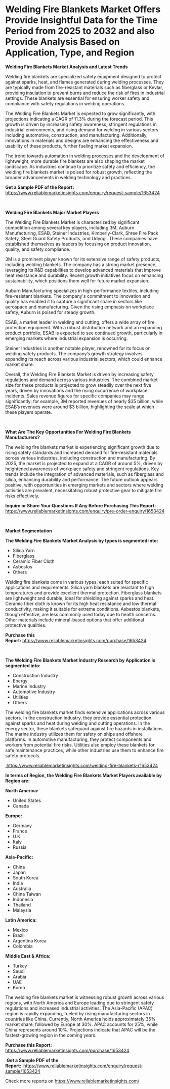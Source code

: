 <p><h1>Welding Fire Blankets Market Offers Provide Insightful Data for the Time Period from 2025 to 2032 and also Provide Analysis Based on Application, Type, and Region</h1></p><p><strong>Welding Fire Blankets Market Analysis and Latest Trends</strong></p>
<p><p>Welding fire blankets are specialized safety equipment designed to protect against sparks, heat, and flames generated during welding processes. They are typically made from fire-resistant materials such as fiberglass or Kevlar, providing insulation to prevent burns and reduce the risk of fires in industrial settings. These blankets are essential for ensuring worker safety and compliance with safety regulations in welding operations.</p><p>The Welding Fire Blankets Market is expected to grow significantly, with projections indicating a CAGR of 11.3% during the forecast period. This growth is driven by increasing safety awareness, stringent regulations in industrial environments, and rising demand for welding in various sectors including automotive, construction, and manufacturing. Additionally, innovations in materials and designs are enhancing the effectiveness and usability of these products, further fueling market expansion. </p><p>The trend towards automation in welding processes and the development of lightweight, more durable fire blankets are also shaping the market landscape. As industries continue to prioritize safety and efficiency, the welding fire blankets market is poised for robust growth, reflecting the broader advancements in welding technology and practices.</p></p>
<p><strong>Get a Sample PDF of the Report:&nbsp;</strong> <a href="https://www.reliablemarketinsights.com/enquiry/request-sample/1653424?utm_campaign=3221&utm_medium=2&utm_source=Github&utm_content=ia&utm_term=07032025&utm_id=welding-fire-blankets">https://www.reliablemarketinsights.com/enquiry/request-sample/1653424</a></p>
<p>&nbsp;</p>
<p><strong>Welding Fire Blankets Major Market Players</strong></p>
<p><p>The Welding Fire Blankets Market is characterized by significant competition among several key players, including 3M, Auburn Manufacturing, ESAB, Steiner Industries, Kimberly-Clark, Shree Fire Pack Safety, Steel Guard Safety Products, and Udyogi. These companies have established themselves as leaders by focusing on product innovation, quality, and safety compliance.</p><p>3M is a prominent player known for its extensive range of safety products, including welding blankets. The company has a strong market presence, leveraging its R&D capabilities to develop advanced materials that improve heat resistance and durability. Recent growth initiatives focus on enhancing sustainability, which positions them well for future market expansion.</p><p>Auburn Manufacturing specializes in high-performance textiles, including fire-resistant blankets. The company's commitment to innovation and quality has enabled it to capture a significant share in sectors like aerospace and manufacturing. Given the rising emphasis on workplace safety, Auburn is poised for steady growth.</p><p>ESAB, a market leader in welding and cutting, offers a wide array of fire protection equipment. With a robust distribution network and an expanding product portfolio, ESAB is expected to see continued growth, particularly in emerging markets where industrial expansion is occurring.</p><p>Steiner Industries is another notable player, renowned for its focus on welding safety products. The company’s growth strategy involves expanding its reach across various industrial sectors, which could enhance market share.</p><p>Overall, the Welding Fire Blankets Market is driven by increasing safety regulations and demand across various industries. The combined market size for these products is projected to grow steadily over the next five years, driven by innovations and the rising occurrence of workplace incidents. Sales revenue figures for specific companies may range significantly; for example, 3M reported revenues of nearly $35 billion, while ESAB’s revenues were around $3 billion, highlighting the scale at which these players operate.</p></p>
<p>&nbsp;</p>
<p><strong>What Are The Key Opportunities For Welding Fire Blankets Manufacturers?</strong></p>
<p><p>The welding fire blankets market is experiencing significant growth due to rising safety standards and increased demand for fire-resistant materials across various industries, including construction and manufacturing. By 2025, the market is projected to expand at a CAGR of around 5%, driven by heightened awareness of workplace safety and stringent regulations. Key trends include the integration of advanced materials, such as fiberglass and silica, enhancing durability and performance. The future outlook appears positive, with opportunities in emerging markets and sectors where welding activities are prevalent, necessitating robust protective gear to mitigate fire risks effectively.</p></p>
<p><strong>Inquire or Share Your Questions If Any Before Purchasing This Report:</strong> <a href="https://www.reliablemarketinsights.com/enquiry/pre-order-enquiry/1653424?utm_campaign=3221&utm_medium=2&utm_source=Github&utm_content=ia&utm_term=07032025&utm_id=welding-fire-blankets">https://www.reliablemarketinsights.com/enquiry/pre-order-enquiry/1653424</a></p>
<p>&nbsp;</p>
<p><strong>Market Segmentation</strong></p>
<p><strong>The Welding Fire Blankets Market Analysis by types is segmented into:</strong></p>
<p><ul><li>Silica Yarn</li><li>Fiberglass</li><li>Ceramic Fiber Cloth</li><li>Asbestos</li><li>Others</li></ul></p>
<p><p>Welding fire blankets come in various types, each suited for specific applications and requirements. Silica yarn blankets are resistant to high temperatures and provide excellent thermal protection. Fiberglass blankets are lightweight and durable, ideal for shielding against sparks and heat. Ceramic fiber cloth is known for its high heat resistance and low thermal conductivity, making it suitable for extreme conditions. Asbestos blankets, though effective, are less commonly used today due to health concerns. Other materials include mineral-based options that offer additional protective qualities.</p></p>
<p><strong>Purchase this Report:&nbsp;</strong><a href="https://www.reliablemarketinsights.com/purchase/1653424?utm_campaign=3221&utm_medium=2&utm_source=Github&utm_content=ia&utm_term=07032025&utm_id=welding-fire-blankets">https://www.reliablemarketinsights.com/purchase/1653424</a></p>
<p>&nbsp;</p>
<p><strong>The Welding Fire Blankets Market Industry Research by Application is segmented into:</strong></p>
<p><ul><li>Construction Industry</li><li>Energy</li><li>Marine Industry</li><li>Automotive Industry</li><li>Utilities</li><li>Others</li></ul></p>
<p><p>The welding fire blankets market finds extensive applications across various sectors. In the construction industry, they provide essential protection against sparks and heat during welding and cutting operations. In the energy sector, these blankets safeguard against fire hazards in installations. The marine industry utilizes them for safety on ships and offshore platforms. In automotive manufacturing, they protect components and workers from potential fire risks. Utilities also employ these blankets for safe maintenance practices, while other industries use them to enhance fire safety protocols.</p></p>
<p><a href="https://www.reliablemarketinsights.com/welding-fire-blankets-r1653424?utm_campaign=3221&utm_medium=2&utm_source=Github&utm_content=ia&utm_term=07032025&utm_id=welding-fire-blankets">&nbsp;https://www.reliablemarketinsights.com/welding-fire-blankets-r1653424</a></p>
<p><strong>In terms of Region, the Welding Fire Blankets Market Players available by Region are:</strong></p>
<p>
    <p> <strong> North America: </strong>
        <ul>
            <li>United States</li>
            <li>Canada</li>
        </ul>
        </p> 
    <p> <strong> Europe: </strong>
        <ul>
            <li>Germany</li>
            <li>France</li>
            <li>U.K.</li>
            <li>Italy</li>
            <li>Russia</li>
        </ul>
        </p> 
    <p> <strong> Asia-Pacific: </strong>
        <ul>
            <li>China</li>
            <li>Japan</li>
            <li>South Korea</li>
            <li>India</li>
            <li>Australia</li>
            <li>China Taiwan</li>
            <li>Indonesia</li>
            <li>Thailand</li>
            <li>Malaysia</li>
        </ul>
        </p> 
    <p> <strong> Latin America: </strong>
        <ul>
            <li>Mexico</li>
            <li>Brazil</li>
            <li>Argentina Korea</li>
            <li>Colombia</li>
        </ul>
        </p> 
    <p> <strong> Middle East & Africa: </strong>
        <ul>
            <li>Turkey</li>
            <li>Saudi</li>
            <li>Arabia</li>
            <li>UAE</li>
            <li>Korea</li>
        </ul>
    </p>
    </p>
<p><p>The welding fire blankets market is witnessing robust growth across various regions, with North America and Europe leading due to stringent safety regulations and increased industrial activities. The Asia-Pacific (APAC) region is rapidly expanding, fueled by rising manufacturing sectors in countries like China. Currently, North America holds approximately 35% market share, followed by Europe at 30%. APAC accounts for 25%, while China represents around 10%. Projections indicate that APAC will be the fastest-growing region in the coming years.</p></p>
<p><strong>Purchase this Report: </strong><a href="https://www.reliablemarketinsights.com/purchase/1653424?utm_campaign=3221&utm_medium=2&utm_source=Github&utm_content=ia&utm_term=07032025&utm_id=welding-fire-blankets">https://www.reliablemarketinsights.com/purchase/1653424</a></p>
<p>&nbsp;<strong>Get a Sample PDF of the Report:&nbsp;&nbsp;</strong><a href="https://www.reliablemarketinsights.com/enquiry/request-sample/1653424?utm_campaign=3221&utm_medium=2&utm_source=Github&utm_content=ia&utm_term=07032025&utm_id=welding-fire-blankets">https://www.reliablemarketinsights.com/enquiry/request-sample/1653424</a></p>
<p><strong></strong></p>
<p>Check more reports on <a href="https://www.reliablemarketinsights.com/?utm_campaign=3221&utm_medium=2&utm_source=Github&utm_content=ia&utm_term=07032025&utm_id=welding-fire-blankets">https://www.reliablemarketinsights.com/</a></p>
